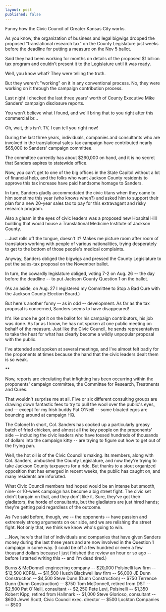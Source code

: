 ```yaml
---
layout: post
published: false
---
```


Funny how the Civic Council of Greater Kansas City works.

As you know, the organization of business and legal bigwigs dropped the proposed "translational research tax" on the County Legislature just weeks before the deadline for putting a measure on the Nov 5 ballot.

Said they had been working for months on details of the proposed $1 billion tax program and couldn't present it to the Legislature until it was ready.

Well, you know what? They were telling the truth.

But they weren't "working" on it in any conventional process. No, they were working on it through the campaign contribution process.

Last night I checked the last three years' worth  of County Executive Mike Sanders' campaign disclosure reports.

You won't believe what I found, and we'll bring that to you right after this commercial br...

Oh, wait, this isn't TV, I can tell you right now!

During the last three years, individuals, companies and consultants who are involved in the translational sales-tax campaign have contributed nearly $65,000 to Sanders' campaign committee.

The committee currently has about $260,000 on hand, and it is no secret that Sanders aspires to statewide office.

Now, you can't get to one of the big offices in the State Capitol without a lot of financial help, and the folks who want Jackson County residents to approve this tax increase have paid handsome homage to Sanders.

In turn, Sanders gladly accommodated the civic titans when they came to him sometime this year (who knows when?) and asked him to support their plan for a new 20-year sales tax to pay for this extravagant and risky research program.

Also a gleam in the eyes of civic leaders was a proposed new Hospital Hill building that would house a Translational Medicine Institute of Jackson County.

...Just rolls off the tongue, doesn't it? Makes me picture room after room of translators working with people of various nationalities, trying desperately to get to the bottom of those people's medical complaints.

Anyway, Sanders obliged the bigwigs and pressed the County Legislature to put the sales-tax proposal on the November ballot.

In turn, the cowardly legislature obliged, voting 7-2 on Aug. 26 -- the day before the deadline -- to put Jackson County Question 1 on the ballot.

(As an aside, on Aug. 27 I registered my Committee to Stop a Bad Cure with the Jackson County Election Board.)

But here's another funny -- as in odd -- development. As far as the tax proposal is concerned, Sanders seems to have disappeared!

It's like once he got it on the ballot for his campaign contributors, his job was done. As far as I know, he has not spoken at one public meeting on behalf of the measure. Just like the Civic Council, he sends representatives to take the heat for what has clearly become a wildly unpopular proposal with the public.

I've attended and spoken at several meetings, and I've almost felt badly for the proponents at times because the hand that the civic leaders dealt them is so weak.

**

Now, reports are circulating that infighting has been occurring within the proponents' campaign committee, the Committee for Research, Treatments and Cures.

That wouldn't surprise me at all. Five or six different consulting groups are drawing down fantastic fees to try to pull the wool over the public's eyes, and -- except for my Irish buddy Pat O'Neill -- some bloated egos are bouncing around at campaign HQ.


The Colonel
In short, Col. Sanders has cooked up a particularly greasy batch of fried chicken, and almost all the key people on the proponents' side -- including the civic leaders who have tossed hundreds of thousands of dollars into the campaign kitty -- are trying to figure out how to get out of the frying pan.

Well, the hot oil is of the Civic Council's making. Its members, along with Col. Sanders, ambushed the County Legislature, and now they're trying to take Jackson County taxpayers for a ride. But thanks to a stout organized opposition that has emerged in recent weeks, the public has caught on, and many residents are infuriated.

What Civic Council members had hoped would be an intense but smooth, nine- or 10-week campaign has become a big street fight. The civic set didn't bargain on that, and they don't like it. Sure, they've got their gladiators, the horde of consultants, but the gladiators are just hired hands; they're getting paid regardless of the outcome.

As I've said before, though, we -- the opponents -- have passion and extremely strong arguments on our side, and we are relishing the street fight. Not only that, we think we know who's going to win.

...Now, here's that list of individuals and companies that have given Sanders money during the last three years and are now involved in the Question 1 campaign in some way. (I could be off a few hundred or even a few thousand dollars because I just finished the review an hour or so ago -- before I started writing this -- and I'm dead tired.)

Burns & McDonnell engineering company -- $20,000
Polsinelli law firm -- $12,500
KCP&L -- $11,500
Husch Blackwell law firm -- $6,000
JE Dunn Construction -- $4,500
Steve Dunn (Dunn Construction) -- $750
Terrence Dunn (Dunn Construction) -- $750
Tom McDonnell, retired from DST -- $2,500
Pat O'Neill, consultant -- $2,250
Pete Levi, Polsinelli -- $1,350
Robert Kipp, retired from Hallmark -- $1,000
Steve Glorioso, consultant -- $600
Jewel Scott, Civic Council exec. director -- $500
Lockton Companies -- $500
